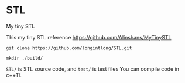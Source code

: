 # STL
My tiny STL

This my tiny STL reference https://github.com/Alinshans/MyTinySTL

`git clone https://github.com/longintlong/STL.git`

`mkdir ./build/`

`STL/` is STL source code, and `test/` is test files
You can compile code in c++11.